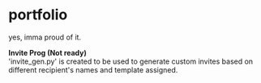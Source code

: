 # portfolio
yes, imma proud of it.

__Invite Prog (Not ready)__  
'invite_gen.py' is created to be used to generate custom invites based on different recipient's names and template assigned.